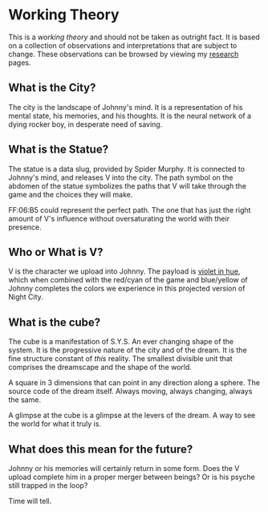 # Working Theory

This is a _working theory_ and should not be taken as outright fact. It is based
on a collection of observations and interpretations that are subject to change.
These observations can be browsed by viewing my [research](Research/Around%20The%20City/alt-cyberspace-mapping.md) pages.

## What is the City?

The city is the landscape of Johnny's mind. It is a representation of his mental
state, his memories, and his thoughts. It is the neural network of a dying
rocker boy, in desperate need of saving.

## What is the Statue?

The statue is a data slug, provided by Spider Murphy. It is connected to Johnny's
mind, and releases V into the city. The path symbol on the abdomen of the statue
symbolizes the paths that V will take through the game and the choices they
will make.

FF:06:B5 could represent the perfect path. The one that has just the right
amount of V's influence without oversaturating the world with their presence.

## Who or What is V?

V is the character we upload into Johnny. The payload is [violet in hue](/Research/Around%20The%20City/theory-broken-time/#the-payload),
which when combined with the red/cyan of the game and blue/yellow of Johnny
completes the colors we experience in this projected version of Night City.

## What is the cube?

The cube is a manifestation of S.Y.S. An ever changing shape of the system. It
is the progressive nature of the city and of the dream. It is the fine structure
constant of _this_ reality. The smallest divisible unit that comprises the
dreamscape and the shape of the world.

A square in 3 dimensions that can point in any direction along a sphere. The
source code of the dream itself. Always moving, always changing, always the same.

A glimpse at the cube is a glimpse at the levers of the dream. A way to see the
world for what it truly is.

## What does this mean for the future?

Johnny or his memories will certainly return in some form. Does the V upload
complete him in a proper merger between beings? Or is his psyche still trapped
in the loop?

Time will tell.
